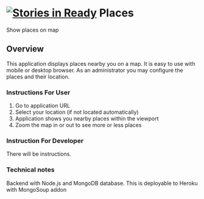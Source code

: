 [![Stories in Ready](https://badge.waffle.io/vvillee/places.png?label=ready&title=Ready)](https://waffle.io/vvillee/places)
Places
======

Show places on map

Overview
--------

This application displays places nearby you on a map. It is easy to use with mobile or desktop browser. As an administrator you may configure the places and their location.

### Instructions For User

1. Go to application URL
2. Select your location (if not located automatically)
3. Application shows you nearby places within the viewport
4. Zoom the map in or out to see more or less places

### Instruction For Developer

There will be instructions.

### Technical notes

Backend with Node.js and MongoDB database. This is deployable to Heroku with MongoSoup addon

